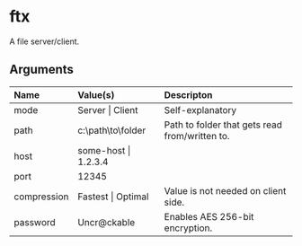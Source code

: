 # ftx
A file server/client.

## Arguments

| Name  | Value(s)  | Descripton |
| :------------ |:---------------| :-----|
| mode      | Server \| Client  | Self-explanatory
| path      | c:\path\to\folder        | Path to folder that gets read from/written to.
| host      | some-host \| 1.2.3.4        |  
| port      | 12345        |  
| compression  | Fastest \| Optimal | Value is not needed on client side.
| password  | Uncr@ckable | Enables AES 256-bit encryption.

